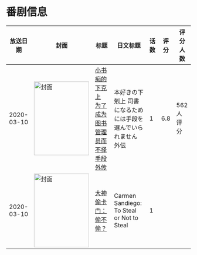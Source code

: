 # 番剧信息

|放送日期|封面|标题|日文标题|话数|评分|评分人数|
|---|---|---|---|---|---|---|
|2020-03-10|<img src="//lain.bgm.tv/pic/cover/c/93/34/296129_zeY4X.jpg" alt="封面" style="width:150px;height:200px;object-fit:cover;">|[小书痴的下克上 为了成为图书管理员而不择手段 外传](https://bangumi.tv/subject/296129)|本好きの下剋上 司書になるためには手段を選んでいられません 外伝|1|6.8|562人评分|
|2020-03-10|<img src="//lain.bgm.tv/pic/cover/c/4b/dc/324287_22b7h.jpg" alt="封面" style="width:150px;height:200px;object-fit:cover;">|[大神偷卡门：偷不偷？](https://bangumi.tv/subject/324287)|Carmen Sandiego: To Steal or Not to Steal|1|||
